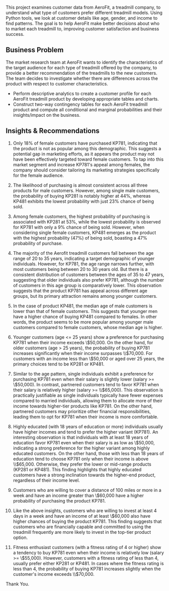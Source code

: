 This project examines customer data from AeroFit, a treadmill company, to understand what type of customers prefer different treadmill models. Using Python tools, we look at customer details like age, gender, and income to find patterns. The goal is to help AeroFit make better decisions about who to market each treadmill to, improving customer satisfaction and business success.

## Business Problem
The market research team at AeroFit wants to identify the characteristics of the target audience for each type of treadmill offered by the company, to provide a better recommendation of the treadmills to the new customers. The team decides to investigate whether there are differences across the product with respect to customer characteristics.
* Perform descriptive analytics to create a customer profile for each AeroFit treadmill product by developing appropriate tables and charts.
* Construct two-way contingency tables for each AeroFit treadmill product and compute all conditional and marginal probabilities and their insights/impact on the business.

## Insights & Recommendations
1. Only 18% of female customers have purchased KP781, indicating that the product is not as popular among this demographic. This suggests a potential gap in marketing efforts, as it appears the product may not have been effectively targeted toward female customers. To tap into this market segment and increase KP781's appeal among females, the company should consider tailoring its marketing strategies specifically for the female audience.


2. The likelihood of purchasing is almost consistent across all three products for male customers. However, among single male customers, the probability of buying KP281 is notably higher at 44%, whereas KP481 exhibits the lowest probability with just 23% chance of being sold.


3. Among female customers, the highest probability of purchasing is associated with KP281 at 53%, while the lowest probability is observed for KP781 with only a 9% chance of being sold. However, when considering single female customers, KP481 emerges as the product with the highest probability (47%) of being sold, boasting a 47% probability of purchase.


4. The majority of the Aerofit treadmill customers fall between the age range of 20 to 35 years, indicating a target demographic of younger individuals. However, for KP781, the age range narrows further, with most customers being between 20 to 30 years old. But there is a consistent distribution of customers between the ages of 35 to 47 years, suggesting that older individuals also prefer KP781, although the number of customers in this age group is comparatively lower. This observation suggests that the product KP781 has appeal across different age groups, but its primary attraction remains among younger customers.


5. In the case of product KP481, the median age of male customers is lower than that of female customers. This suggests that younger men have a higher chance of buying KP481 compared to females. In other words, the product seems to be more popular among younger male customers compared to female customers, whose median age is higher.


6. Younger customers (age <= 25 years) show a preference for purchasing KP781 when their income exceeds \\$50,000. On the other hand, for older customers (age > 25 years), the probability of buying KP781 increases significantly when their income surpasses \\$70,000. For customers with an income less than \\$50,000 or aged over 25 years, the primary choices tend to be KP281 or KP481.


7. Similar to the age pattern, single individuals exhibit a preference for purchasing KP781 even when their salary is slightly lower (salary >= \\$50,000). In contrast, partnered customers tend to favor KP781 when their salary is relatively higher (salary >= \\$65,000). This observation is practically justifiable as single individuals typically have fewer expenses compared to married individuals, allowing them to allocate more of their income towards higher-tier products like KP781. On the other hand, partnered customers may prioritize other financial responsibilities, leading them to opt for KP781 when their income is more comfortable.


8. Highly educated (with 18 years of education or more) individuals usually have higher incomes and tend to prefer the higher variant (KP781). An interesting observation is that individuals with at least 18 years of education favor KP781 even when their salary is as low as \\$50,000, indicating a strong preference for the higher variant among highly educated customers. On the other hand, those with less than 18 years of education tend to choose KP781 only when their income is above \\$65,000. Otherwise, they prefer the lower or mid-range products (KP281 or KP481). This finding highlights that highly educated customers have a strong inclination towards the higher-end product, regardless of their income level.


9. Customers who are willing to cover a distance of 100 miles or more in a week and have an income greater than \\$60,000 have a higher probability of purchasing the product KP781. 


10. Like the above insights, customers who are willing to invest at least 4 days in a week and have an income of at least \\$60,000 also have higher chances of buying the product KP781. This finding suggests that customers who are financially capable and committed to using the treadmill frequently are more likely to invest in the top-tier product option.


11. Fitness enthusiast customers (with a fitness rating of 4 or higher) show a tendency to buy KP781 even when their income is relatively low (salary >= \\$55,000). However, customers with a fitness rating of less than 4, usually prefer either KP281 or KP481. In cases where the fitness rating is less than 4, the probability of buying KP781 increases slightly when the customer's income exceeds \\$70,000.


Thank You. 
